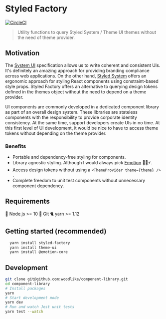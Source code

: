 # Styled Factory

[![CircleCI](https://circleci.com/gh/woodlike/component-library.svg?style=svg)](https://circleci.com/gh/woodlike/component-library)


> Utility functions to query Styled System / Theme UI themes without the need of theme provider.

## Motivation
The [System UI](https://system-ui.com/theme/) specification allows us to write coherent and consistent UIs. It's definitely an amazing approach for providing branding compliance across web applications. On the other hand, [Styled System](https://styled-system.com/) offers an ergonomic approach for styling React components using constraint-based style props. Styled Factory offers an alternative to querying design tokens defined in the themes object without the need to depend on a theme provider. 

UI components are commonly developed in a dedicated component library as part of an overall design system. These libraries are stateless components with the responsibility to provide corporate identity consistency. At the same time, support developers create UIs in no time. At this first level of UI development, it would be nice to have to access theme tokens without depending on the theme provider.


### Benefits

* Portable and dependency-free styling for components.
* Library agnostic styling. Although I would always pick [Emotion](https://emotion.sh/docs/introduction) 👩‍🎤⚡️.
* Access design tokens without using a `<ThemeProvider theme={theme} />` .
* Complete freedom to unit test components without unnecessary component dependency.

## Requirements
🚀 Node.js >= 10
🌲 Git
🐈 yarn >= 1.12

## Getting started (recommended)
```bash
  yarn install styled-factory
  yarn install theme-ui
  yarn install @emotion-core
```


## Development
```bash
git clone git@github.com:woodlike/component-library.git
cd component-library
# Install packages
yarn
# Start development mode
yarn dev
# Run and watch Jest unit tests
yarn test --watch
```
